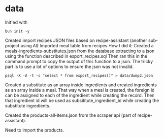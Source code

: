 # data

Init'ed with

```
bun init -y
```

Created import recipes JSON files based on recipe-assistant (another sub-project using AI)
Imported meal table from recipes
How I did it:
Created a meals-ingredients-substitutes.json from the database extracting to a json using the function described in export_recipes.sql
Then ran this in the command prompt to copy the output of this function to a json. The tricky part is to use a lot of options to ensure the json was not invalid.
```tsx
psql -X -A -t -c "select * from export_recipes()" > data/dump2.json
```

Created a substitute as an array inside ingredients and created ingredients as an array inside a meal. That way when a meal is created, the foreign id can be assigned to each of the ingredient while creating the record. Then that ingredient id will be used as subsititute_ingredient_id while creating the substitute ingredients.

Created the products-all-items.json from the scraper api (part of recipe-assistant). 

Need to import the products.
